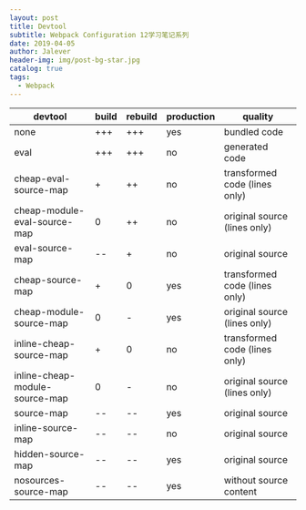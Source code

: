 ```yaml
---
layout: post
title: Devtool
subtitle: Webpack Configuration 12学习笔记系列
date: 2019-04-05
author: Jalever
header-img: img/post-bg-star.jpg
catalog: true
tags:
  - Webpack
---
```


| devtool                        | build | rebuild | production | quality                       |
| ------------------------------ | ----- | ------- | ---------- | ----------------------------- |
| none                           | +++   | +++     | yes        | bundled code                  |
| eval                           | +++   | +++     | no         | generated code                |
| cheap-eval-source-map          | +     | ++      | no         | transformed code (lines only) |
| cheap-module-eval-source-map   | 0     | ++      | no         | original source (lines only)  |
| eval-source-map                | --    | +       | no         | original source               |
| cheap-source-map               | +     | 0       | yes        | transformed code (lines only) |
| cheap-module-source-map        | 0     | -       | yes        | original source (lines only)  |
| inline-cheap-source-map        | +     | 0       | no         | transformed code (lines only) |
| inline-cheap-module-source-map | 0     | -       | no         | original source (lines only)  |
| source-map                     | --    | --      | yes        | original source               |
| inline-source-map              | --    | --      | no         | original source               |
| hidden-source-map              | --    | --      | yes        | original source               |
| nosources-source-map           | --    | --      | yes        | without source content        |





